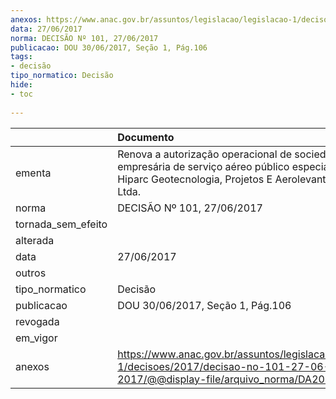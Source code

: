 ```yaml
---
anexos: https://www.anac.gov.br/assuntos/legislacao/legislacao-1/decisoes/2017/decisao-no-101-27-06-2017/@@display-file/arquivo_norma/DA2017-101.pdf
data: 27/06/2017
norma: DECISÃO Nº 101, 27/06/2017
publicacao: DOU 30/06/2017, Seção 1, Pág.106
tags:
- decisão
tipo_normatico: Decisão
hide: 
- toc 
 
---
```


|                    | Documento                                                                                                                                                  |
|:-------------------|:-----------------------------------------------------------------------------------------------------------------------------------------------------------|
| ementa             | Renova a autorização operacional de sociedade empresária de serviço aéreo público especializado - Hiparc Geotecnologia, Projetos E Aerolevantamentos Ltda. |
| norma              | DECISÃO Nº 101, 27/06/2017                                                                                                                                 |
| tornada_sem_efeito |                                                                                                                                                            |
| alterada           |                                                                                                                                                            |
| data               | 27/06/2017                                                                                                                                                 |
| outros             |                                                                                                                                                            |
| tipo_normatico     | Decisão                                                                                                                                                    |
| publicacao         | DOU 30/06/2017, Seção 1, Pág.106                                                                                                                           |
| revogada           |                                                                                                                                                            |
| em_vigor           |                                                                                                                                                            |
| anexos             | https://www.anac.gov.br/assuntos/legislacao/legislacao-1/decisoes/2017/decisao-no-101-27-06-2017/@@display-file/arquivo_norma/DA2017-101.pdf               |